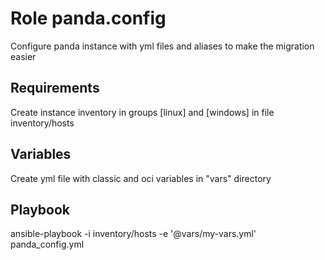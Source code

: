 Role panda.config
=================

Configure panda instance with yml files and aliases to make the migration easier

Requirements
------------

Create instance inventory in groups [linux] and [windows] in file inventory/hosts

Variables
---------

Create yml file with classic and oci variables in "vars" directory

Playbook
--------

ansible-playbook -i inventory/hosts -e '@vars/my-vars.yml' panda_config.yml
